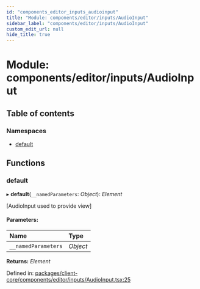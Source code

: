 ```yaml
---
id: "components_editor_inputs_audioinput"
title: "Module: components/editor/inputs/AudioInput"
sidebar_label: "components/editor/inputs/AudioInput"
custom_edit_url: null
hide_title: true
---
```


# Module: components/editor/inputs/AudioInput

## Table of contents

### Namespaces

- [default](components_editor_inputs_audioinput.default.md)

## Functions

### default

▸ **default**(`__namedParameters`: *Object*): *Element*

[AudioInput used to provide view]

#### Parameters:

Name | Type |
:------ | :------ |
`__namedParameters` | *Object* |

**Returns:** *Element*

Defined in: [packages/client-core/components/editor/inputs/AudioInput.tsx:25](https://github.com/xr3ngine/xr3ngine/blob/56376a778/packages/client-core/components/editor/inputs/AudioInput.tsx#L25)
